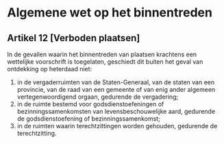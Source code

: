 # Algemene wet op het binnentreden
## Artikel 12 [Verboden plaatsen]
In de gevallen waarin het binnentreden van plaatsen krachtens een wettelijke voorschrift is toegelaten, geschiedt dit buiten het geval van ontdekking op heterdaad niet:

1. in de vergaderruimten van de Staten-Generaal, van de staten van een provincie, van de raad van een gemeente of van enig ander algemeen vertegenwoordigend orgaan, gedurende de vergadering;
2. in de ruimte bestemd voor godsdienstoefeningen of bezinningssamenkomsten van levensbeschouwelijke aard, gedurende de godsdienstoefening of bezinningssamenkomst;
3. in de ruimten waarin terechtzittingen worden gehouden, gedurende de terechtzitting.